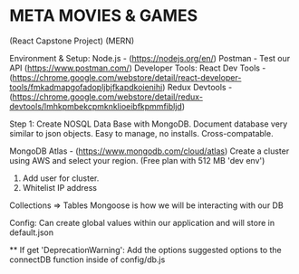 # META MOVIES & GAMES
(React Capstone Project)
(MERN)


Environment & Setup:
Node.js - (https://nodejs.org/en/)
Postman - Test our API (https://www.postman.com/)
Developer Tools:
React Dev Tools -(https://chrome.google.com/webstore/detail/react-developer-tools/fmkadmapgofadopljbjfkapdkoienihi)
Redux Devtools - (https://chrome.google.com/webstore/detail/redux-devtools/lmhkpmbekcpmknklioeibfkpmmfibljd)


Step 1:
Create NOSQL Data Base with MongoDB.
Document database very similar to json objects.
Easy to manage, no installs. 
Cross-compatable.


MongoDB Atlas - (https://www.mongodb.com/cloud/atlas)
Create a cluster using AWS and select your region.
(Free plan with 512 MB 'dev env')
1. Add user for cluster.
2. Whitelist IP address

Collections => Tables
Mongoose is how we will be interacting with our DB

Config:
Can create global values within our application and will 
store in default.json

** If get 'DeprecationWarning': 
    Add the options suggested options to the connectDB
    function inside of config/db.js

